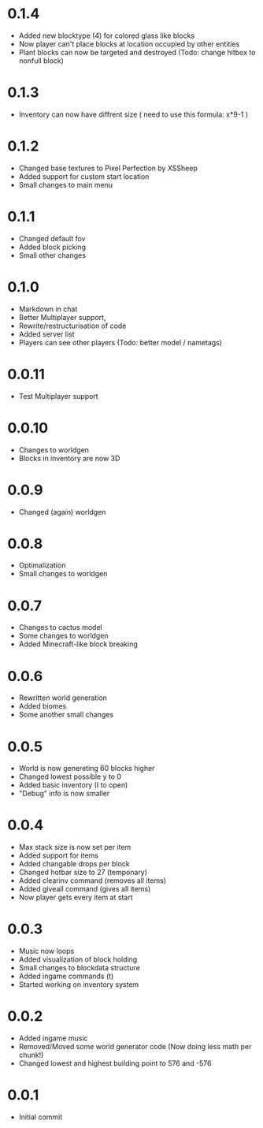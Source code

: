 # 0.1.4
- Added new blocktype (4) for colored glass like blocks
- Now player can't place blocks at location occupied by other entities
- Plant blocks can now be targeted and destroyed (Todo: change hitbox to nonfull block)

# 0.1.3
- Inventory can now have diffrent size ( need to use this formula: x*9-1 )

# 0.1.2
- Changed base textures to Pixel Perfection by XSSheep
- Added support for custom start location
- Small changes to main menu

# 0.1.1
- Changed default fov
- Added block picking
- Small other changes

# 0.1.0
- Markdown in chat
- Better Multiplayer support,
- Rewrite/restructurisation of code
- Added server list
- Players can see other players (Todo: better model / nametags)

# 0.0.11
- Test Multiplayer support

# 0.0.10
- Changes to worldgen
- Blocks in inventory are now 3D

# 0.0.9
- Changed (again) worldgen

# 0.0.8
- Optimalization
- Small changes to worldgen

# 0.0.7
- Changes to cactus model
- Some changes to worldgen
- Added Minecraft-like block breaking

# 0.0.6
- Rewritten world generation
- Added biomes
- Some another small changes
# 0.0.5
- World is now genereting 60 blocks higher
- Changed lowest possible y to 0
- Added basic inventory (I to open)
- "Debug" info is now smaller
# 0.0.4
- Max stack size is now set per item
- Added support for items
- Added changable drops per block
- Changed hotbar size to 27 (temponary)
- Added clearinv command (removes all items)
- Added giveall command (gives all items)
- Now player gets every item at start

# 0.0.3
- Music now loops
- Added visualization of block holding
- Small changes to blockdata structure
- Added ingame commands (t)
- Started working on inventory system

# 0.0.2
- Added ingame music
- Removed/Moved some world generator code (Now doing less math per chunk!)
- Changed lowest and highest building point to 576 and -576

# 0.0.1 
- Initial commit
